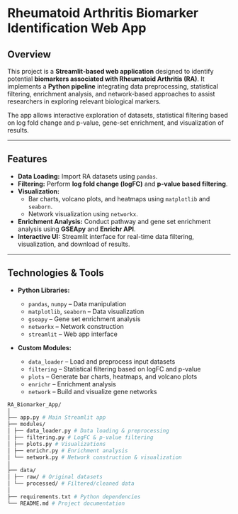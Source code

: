 # Rheumatoid Arthritis Biomarker Identification Web App

## Overview
This project is a **Streamlit-based web application** designed to identify potential **biomarkers associated with Rheumatoid Arthritis (RA)**. It implements a **Python pipeline** integrating data preprocessing, statistical filtering, enrichment analysis, and network-based approaches to assist researchers in exploring relevant biological markers.

The app allows interactive exploration of datasets, statistical filtering based on log fold change and p-value, gene-set enrichment, and visualization of results.

---

## Features
- **Data Loading:** Import RA datasets using `pandas`.
- **Filtering:** Perform **log fold change (logFC)** and **p-value based filtering**.
- **Visualization:**
  - Bar charts, volcano plots, and heatmaps using `matplotlib` and `seaborn`.
  - Network visualization using `networkx`.
- **Enrichment Analysis:** Conduct pathway and gene set enrichment analysis using **GSEApy** and **Enrichr API**.
- **Interactive UI:** Streamlit interface for real-time data filtering, visualization, and download of results.

---

## Technologies & Tools
- **Python Libraries:**
  - `pandas`, `numpy` – Data manipulation
  - `matplotlib`, `seaborn` – Data visualization
  - `gseapy` – Gene set enrichment analysis
  - `networkx` – Network construction
  - `streamlit` – Web app interface

- **Custom Modules:**
  - `data_loader` – Load and preprocess input datasets
  - `filtering` – Statistical filtering based on logFC and p-value
  - `plots` – Generate bar charts, heatmaps, and volcano plots
  - `enrichr` – Enrichment analysis
  - `network` – Build and visualize gene networks

```bash
RA_Biomarker_App/
│
├── app.py # Main Streamlit app
├── modules/
│ ├── data_loader.py # Data loading & preprocessing
│ ├── filtering.py # LogFC & p-value filtering
│ ├── plots.py # Visualizations
│ ├── enrichr.py # Enrichment analysis
│ └── network.py # Network construction & visualization
│
├── data/
│ ├── raw/ # Original datasets
│ └── processed/ # Filtered/cleaned data
│
├── requirements.txt # Python dependencies
└── README.md # Project documentation
```

